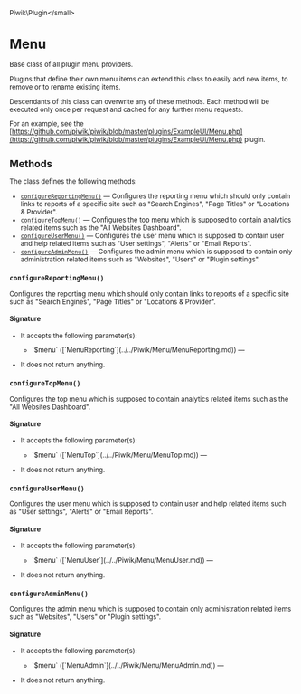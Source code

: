<small>Piwik\Plugin\</small>

Menu
====

Base class of all plugin menu providers.

Plugins that define their own menu items can extend this class to easily
add new items, to remove or to rename existing items.

Descendants of this class can overwrite any of these methods. Each method will be executed only once per request
and cached for any further menu requests.

For an example, see the [https://github.com/piwik/piwik/blob/master/plugins/ExampleUI/Menu.php](https://github.com/piwik/piwik/blob/master/plugins/ExampleUI/Menu.php) plugin.

Methods
-------

The class defines the following methods:

- [`configureReportingMenu()`](#configurereportingmenu) &mdash; Configures the reporting menu which should only contain links to reports of a specific site such as "Search Engines", "Page Titles" or "Locations & Provider".
- [`configureTopMenu()`](#configuretopmenu) &mdash; Configures the top menu which is supposed to contain analytics related items such as the "All Websites Dashboard".
- [`configureUserMenu()`](#configureusermenu) &mdash; Configures the user menu which is supposed to contain user and help related items such as "User settings", "Alerts" or "Email Reports".
- [`configureAdminMenu()`](#configureadminmenu) &mdash; Configures the admin menu which is supposed to contain only administration related items such as "Websites", "Users" or "Plugin settings".

<a name="configurereportingmenu" id="configurereportingmenu"></a>
<a name="configureReportingMenu" id="configureReportingMenu"></a>
### `configureReportingMenu() `
Configures the reporting menu which should only contain links to reports of a specific site such as "Search Engines", "Page Titles" or "Locations & Provider".

#### Signature

-  It accepts the following parameter(s):

   <ul>
   <li>
      <div markdown="1" class="parameter">
      `$menu` ([`MenuReporting`](../../Piwik/Menu/MenuReporting.md)) &mdash;

      <div markdown="1" class="param-desc"></div>

      <div style="clear:both;"/>

      </div>
   </li>
   </ul>
- It does not return anything.

<a name="configuretopmenu" id="configuretopmenu"></a>
<a name="configureTopMenu" id="configureTopMenu"></a>
### `configureTopMenu() `
Configures the top menu which is supposed to contain analytics related items such as the "All Websites Dashboard".

#### Signature

-  It accepts the following parameter(s):

   <ul>
   <li>
      <div markdown="1" class="parameter">
      `$menu` ([`MenuTop`](../../Piwik/Menu/MenuTop.md)) &mdash;

      <div markdown="1" class="param-desc"></div>

      <div style="clear:both;"/>

      </div>
   </li>
   </ul>
- It does not return anything.

<a name="configureusermenu" id="configureusermenu"></a>
<a name="configureUserMenu" id="configureUserMenu"></a>
### `configureUserMenu() `
Configures the user menu which is supposed to contain user and help related items such as "User settings", "Alerts" or "Email Reports".

#### Signature

-  It accepts the following parameter(s):

   <ul>
   <li>
      <div markdown="1" class="parameter">
      `$menu` ([`MenuUser`](../../Piwik/Menu/MenuUser.md)) &mdash;

      <div markdown="1" class="param-desc"></div>

      <div style="clear:both;"/>

      </div>
   </li>
   </ul>
- It does not return anything.

<a name="configureadminmenu" id="configureadminmenu"></a>
<a name="configureAdminMenu" id="configureAdminMenu"></a>
### `configureAdminMenu() `
Configures the admin menu which is supposed to contain only administration related items such as "Websites", "Users" or "Plugin settings".

#### Signature

-  It accepts the following parameter(s):

   <ul>
   <li>
      <div markdown="1" class="parameter">
      `$menu` ([`MenuAdmin`](../../Piwik/Menu/MenuAdmin.md)) &mdash;

      <div markdown="1" class="param-desc"></div>

      <div style="clear:both;"/>

      </div>
   </li>
   </ul>
- It does not return anything.

